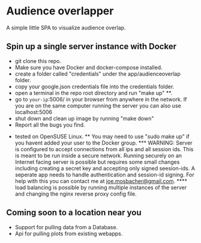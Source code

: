 # Audience overlapper
A simple little SPA to visualize audience overlap.
## Spin up a single server instance with Docker
 - git clone this repo.
 - Make sure you have Docker and docker-compose installed.
 - create a folder called "credentials" under the app/audienceoverlap folder.
 - copy your google.json credentials file into the credentials folder.
 - open a terminal in the repo root directory and run "make up" **.
 - go to `your-ip`:5006/ in your browser from anywhere in the network. If you are on the same computer running the server you can also use localhost:5006
 - shut down and clean up image by running "make down"
 - Report all the bugs you find.
 
* tested on OpenSUSE Linux.
** You may need to use "sudo make up" if you havent added your user to the Docker group.
*** WARNING: Server is configured to accept connections from all ips and all session ids. This is meant to be run inside a secure network. Running securely on an Internet facing server is possible but requires some small changes including creating a secret key and accepting only signed seesion-ids. A seperate app needs to handle authentication and session-id signing. For help with this you can contact me at joe.mosbacher@gmail.com.
**** load balancing is possible by running multiple instances of the server and changing the nginx reverse proxy config file.

## Coming soon to a location near you
 - Support for pulling data from a Database.
 - Api for pulling plots from existing webapps.